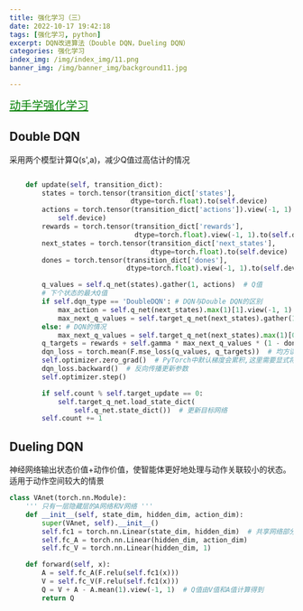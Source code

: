 ```yaml
---
title: 强化学习（三）
date: 2022-10-17 19:42:18
tags: [强化学习, python]
excerpt: DQN改进算法（Double DQN，Dueling DQN）
categories: 强化学习
index_img: /img/index_img/11.png
banner_img: /img/banner_img/background11.jpg

---
```


<a class="btn" target="_blank" rel="noopener" style="font-size:20px; color: green" href="https://hrl.boyuai.com/chapter/1/%E5%88%9D%E6%8E%A2%E5%BC%BA%E5%8C%96%E5%AD%A6%E4%B9%A0" title="github">动手学强化学习</a>


## Double DQN

<p class="note note-success">采用两个模型计算Q(s',a)，减少Q值过高估计的情况</p>


```python

    def update(self, transition_dict):
        states = torch.tensor(transition_dict['states'],
                              dtype=torch.float).to(self.device)
        actions = torch.tensor(transition_dict['actions']).view(-1, 1).to(
            self.device)
        rewards = torch.tensor(transition_dict['rewards'],
                               dtype=torch.float).view(-1, 1).to(self.device)
        next_states = torch.tensor(transition_dict['next_states'],
                                   dtype=torch.float).to(self.device)
        dones = torch.tensor(transition_dict['dones'],
                             dtype=torch.float).view(-1, 1).to(self.device)

        q_values = self.q_net(states).gather(1, actions)  # Q值
        # 下个状态的最大Q值
        if self.dqn_type == 'DoubleDQN': # DQN与Double DQN的区别
            max_action = self.q_net(next_states).max(1)[1].view(-1, 1)
            max_next_q_values = self.target_q_net(next_states).gather(1, max_action)
        else: # DQN的情况
            max_next_q_values = self.target_q_net(next_states).max(1)[0].view(-1, 1)
        q_targets = rewards + self.gamma * max_next_q_values * (1 - dones)  # TD误差目标
        dqn_loss = torch.mean(F.mse_loss(q_values, q_targets))  # 均方误差损失函数
        self.optimizer.zero_grad()  # PyTorch中默认梯度会累积,这里需要显式将梯度置为0
        dqn_loss.backward()  # 反向传播更新参数
        self.optimizer.step()

        if self.count % self.target_update == 0:
            self.target_q_net.load_state_dict(
                self.q_net.state_dict())  # 更新目标网络
        self.count += 1
```
## Dueling DQN

<p class="note note-success">神经网络输出状态价值+动作价值，使智能体更好地处理与动作关联较小的状态。适用于动作空间较大的情景</p>


```python
class VAnet(torch.nn.Module):
    ''' 只有一层隐藏层的A网络和V网络 '''
    def __init__(self, state_dim, hidden_dim, action_dim):
        super(VAnet, self).__init__()
        self.fc1 = torch.nn.Linear(state_dim, hidden_dim)  # 共享网络部分
        self.fc_A = torch.nn.Linear(hidden_dim, action_dim)
        self.fc_V = torch.nn.Linear(hidden_dim, 1)

    def forward(self, x):
        A = self.fc_A(F.relu(self.fc1(x)))
        V = self.fc_V(F.relu(self.fc1(x)))
        Q = V + A - A.mean(1).view(-1, 1)  # Q值由V值和A值计算得到
        return Q
```